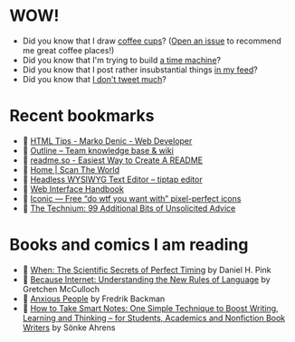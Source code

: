 # WOW!

- Did you know that I draw [coffee cups](https://papercups.mamuso.net/)? ([Open an issue](https://github.com/mamuso/papercups/issues) to recommend me great coffee places!)
- Did you know that I'm trying to build [a time machine](https://github.com/mamuso/fluxcapacitor)?
- Did you know that I post rather insubstantial things [in my feed](https://feed.mamuso.net/)?
- Did you know that [I don't tweet much](https://twitter.com/mamuso)?

# Recent bookmarks

- 👀 [HTML Tips - Marko Denic - Web Developer](https://markodenic.com/html-tips/)
- 👀 [Outline – Team knowledge base & wiki](https://www.getoutline.com/)
- 👀 [readme.so - Easiest Way to Create A README](https://readme.so/)
- 👀 [Home | Scan The World](https://www.myminifactory.com/scantheworld/)
- 👀 [Headless WYSIWYG Text Editor – tiptap editor](https://www.tiptap.dev/)
- 👀 [Web Interface Handbook](https://imperavi.com/books/web-interface-handbook/)
- 👀 [Iconic — Free “do wtf you want with” pixel-perfect icons](https://iconic.app/)
- 👀 [The Technium: 99 Additional Bits of Unsolicited Advice](https://kk.org/thetechnium/99-additional-bits-of-unsolicited-advice/)


# Books and comics I am reading

- 📘 [When: The Scientific Secrets of Perfect Timing](https://www.goodreads.com/book/show/35786699) by Daniel H. Pink
- 📘 [Because Internet: Understanding the New Rules of Language](https://www.goodreads.com/book/show/37834053) by Gretchen McCulloch
- 📘 [Anxious People](https://www.goodreads.com/book/show/49534036) by Fredrik Backman
- 📘 [How to Take Smart Notes: One Simple Technique to Boost Writing, Learning and Thinking – for Students, Academics and Nonfiction Book Writers](https://www.goodreads.com/book/show/34507927) by Sönke Ahrens

